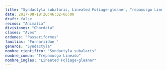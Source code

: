 ```yaml
---
title: "Syndactyla subalaris, Lineated Foliage-gleaner, Trepamusgo Lineado"
date: 2017-08-18T20:46:32-06:00
draft: false
reinos: "Animalia"
divisiones: "Chordata"
clases: "Aves"
ordenes: "Passeriformes"
familias: "Furnariidae "
generos: "Syndactyla"
nombre_cientifico: "Syndactyla subalaris"
nombre_comun: "Trepamusgo Lineado"
nombre_ingles: "Lineated Foliage-gleaner"
---
```

